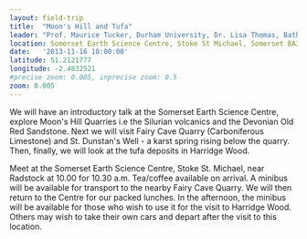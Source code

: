 ```yaml
---
layout: field-trip
title:  "Moon's Hill and Tufa"
leader: "Prof. Maurice Tucker, Durham University, Dr. Lisa Thomas, Bath Spa University and Dr. Gill Odolphie, Somerset Earth Science Centre"
location: Somerset Earth Science Centre, Stoke St Michael, Somerset BA3 5JU
date:   '2013-11-16 10:00:00'
latitude: 51.2121777
longitude: -2.4832521
#precise zoom: 0.005, inprecise zoom: 0.5
zoom: 0.005
---
```

We will have an introductory talk at the Somerset Earth Science Centre, explore Moon's Hill Quarries i.e the Silurian volcanics and the Devonian Old Red Sandstone. Next we will visit Fairy Cave Quarry (Carboniferous Limestone) and St. Dunstan's Well - a karst spring rising below the quarry. Then, finally, we will look at the tufa deposits in Harridge Wood.

Meet at the Somerset Earth Science Centre, Stoke St. Michael, near Radstock at 10.00 for 10.30 a.m. Tea/coffee available on arrival. A minibus will be available for transport to the nearby Fairy Cave Quarry. We will then return to the Centre for our packed lunches. In the afternoon, the minibus will be available for those who wish to use it for the visit to Harridge Wood. Others may wish to take their own cars and depart after the visit to this location.